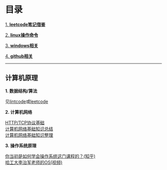 # 目录

[1. **leetcode笔记借鉴**](leetcode)

[2. **linux操作命令**](linux)

[3. **windows相关**](windows)

[4. **github相关**](github)

---

## 计算机原理

**1. 数据结构/算法**

见[lintcode](https://github.com/binzhouchn/algor)或[leetcode](leetcode/)

**2. 计算机网络**

[HTTP/TCP协议基础](https://www.cnblogs.com/sunshine-blog/p/8393264.html)<br>
[计算机网络基础知识总结](https://www.runoob.com/w3cnote/summary-of-network.html)<br>
[计算机网络基础知识整理](https://blog.csdn.net/m0_37568814/article/details/81018769?utm_medium=distribute.pc_relevant.none-task-blog-BlogCommendFromMachineLearnPai2-2.channel_param&depth_1-utm_source=distribute.pc_relevant.none-task-blog-BlogCommendFromMachineLearnPai2-2.channel_param)<br>

**3. 操作系统原理**

[你当初是如何学会操作系统这门课程的？(知乎)](https://www.zhihu.com/question/270998611/answer/360930889)<br>
[哈工大李治军老师的OS(视频)](https://www.bilibili.com/video/BV1d4411v7u7?p=1)<br>